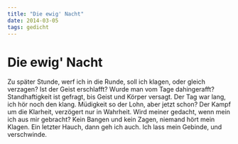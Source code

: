 ```yaml
---
title: "Die ewig' Nacht"
date: 2014-03-05
tags: gedicht
---
```

# Die ewig' Nacht

Zu später Stunde,
werf ich in die Runde,
soll ich klagen,
oder gleich verzagen?
Ist der Geist erschlafft?
Wurde man vom Tage dahingerafft?
Standhaftigkeit ist gefragt,
bis Geist und Körper versagt.
Der Tag war lang,
ich hör noch den klang.
Müdigkeit so der Lohn,
aber jetzt schon?
Der Kampf um die Klarheit,
verzögert nur in Wahrheit.
Wird meiner gedacht,
wenn mein ich aus mir gebracht?
Kein Bangen und kein Zagen,
niemand hört mein Klagen.
Ein letzter Hauch,
dann geh ich auch.
Ich lass mein Gebinde,
und verschwinde.
